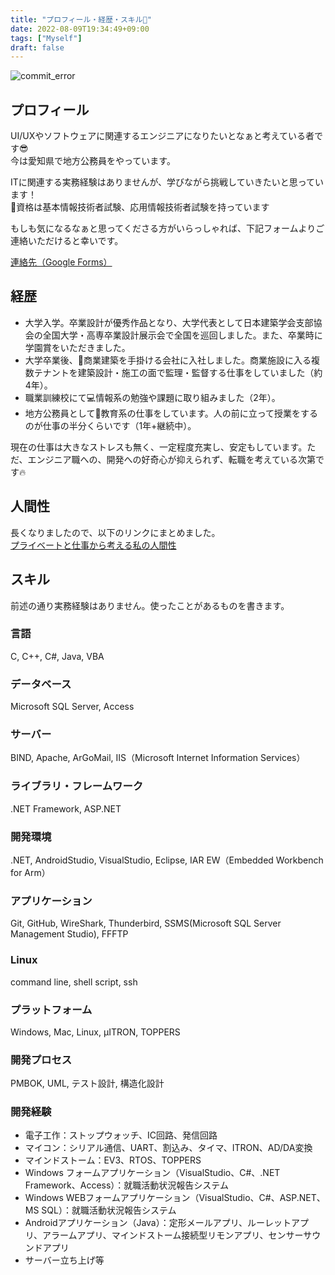 ```yaml
---
title: "プロフィール・経歴・スキル🐧"
date: 2022-08-09T19:34:49+09:00
tags: ["Myself"]
draft: false
---
```

![commit_error](../../images/profile.jpeg)
## プロフィール
UI/UXやソフトウェアに関連するエンジニアになりたいとなぁと考えている者です😎  
今は愛知県で地方公務員をやっています。  
  
ITに関連する実務経験はありませんが、学びながら挑戦していきたいと思っています！  
📘資格は基本情報技術者試験、応用情報技術者試験を持っています  

もしも気になるなぁと思ってくださる方がいらっしゃれば、下記フォームよりご連絡いただけると幸いです。  

[連絡先（Google Forms）](https://docs.google.com/forms/d/e/1FAIpQLSdsFw4jCJzzFd8mXAabFBG0aXVgvqWjX0sDfHOTXnUcXpmWlg/viewform?usp=sf_link)
## 経歴
- 大学入学。卒業設計が優秀作品となり、大学代表として日本建築学会支部協会の全国大学・高専卒業設計展示会で全国を巡回しました。また、卒業時に学園賞をいただきました。
- 大学卒業後、🏬商業建築を手掛ける会社に入社しました。商業施設に入る複数テナントを建築設計・施工の面で監理・監督する仕事をしていました（約4年）。
- 職業訓練校にて💻情報系の勉強や課題に取り組みました（2年）。
- 地方公務員として🏫教育系の仕事をしています。人の前に立って授業をするのが仕事の半分くらいです（1年+継続中）。

現在の仕事は大きなストレスも無く、一定程度充実し、安定もしています。ただ、エンジニア職への、開発への好奇心が抑えられず、転職を考えている次第です🔥  

## 人間性
長くなりましたので、以下のリンクにまとめました。  
[プライベートと仕事から考える私の人間性](/fixed/humanity_private_work/)

## スキル
前述の通り実務経験はありません。使ったことがあるものを書きます。  
### 言語
C, C++, C#, Java, VBA
### データベース
Microsoft SQL Server, Access
### サーバー
BIND, Apache, ArGoMail, IIS（Microsoft Internet Information Services）
### ライブラリ・フレームワーク
.NET Framework, ASP.NET
### 開発環境
.NET, AndroidStudio, VisualStudio, Eclipse, IAR EW（Embedded Workbench for Arm）
### アプリケーション
Git, GitHub, WireShark, Thunderbird, SSMS(Microsoft SQL Server Management Studio), FFFTP
### Linux
command line, shell script, ssh
### プラットフォーム
Windows, Mac, Linux, μITRON, TOPPERS
### 開発プロセス
PMBOK, UML, テスト設計, 構造化設計
### 開発経験
- 電子工作：ストップウォッチ、IC回路、発信回路
- マイコン：シリアル通信、UART、割込み、タイマ、ITRON、AD/DA変換
- マインドストーム：EV3、RTOS、TOPPERS
- Windows フォームアプリケーション（VisualStudio、C#、.NET Framework、Access）：就職活動状況報告システム
- Windows WEBフォームアプリケーション（VisualStudio、C#、ASP.NET、MS SQL）：就職活動状況報告システム
- Androidアプリケーション（Java）：定形メールアプリ、ルーレットアプリ、アラームアプリ、マインドストーム接続型リモンアプリ、センサーサウンドアプリ
- サーバー立ち上げ等